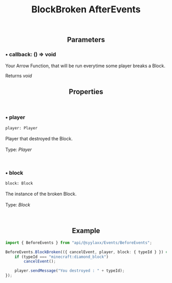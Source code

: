 <h1 align="center">
  BlockBroken AfterEvents
</h1>

<br>

<h2 align="center">
  Parameters
</h2>

### • callback: () => void
Your Arrow Function, that will be run everytime some player breaks a Block.

Returns *void*

<h2 align="center">
  Properties
</h2>

<br>

### • player
`player: Player`
<br>
<br>
Player that destroyed the Block.
<br>
<br>
Type: *Player*

<br>

### • block
`block: Block`
<br>
<br>
The instance of the broken Block.
<br>
<br>
Type: *Block*

<br>

<h2 align="center">
  Example
</h2>

```ts
import { BeforeEvents } from "api/@syylaxx/Events/BeforeEvents";

BeforeEvents.BlockBroken(({ cancelEvent, player, block: { typeId } }) => {
    if (typeId === "minecraft:diamond_block")
        cancelEvent();

    player.sendMessage("You destroyed : " + typeId);
});
```
